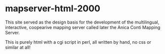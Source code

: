 mapserver-html-2000
===================

This site served as the design basis for the development of the 
multilingual, interactive, coopearive mapping server called later
the Anica Conti Mapping Server.

This is purely html with a cgi script in perl, all written by hand,
no css or similar at all!
